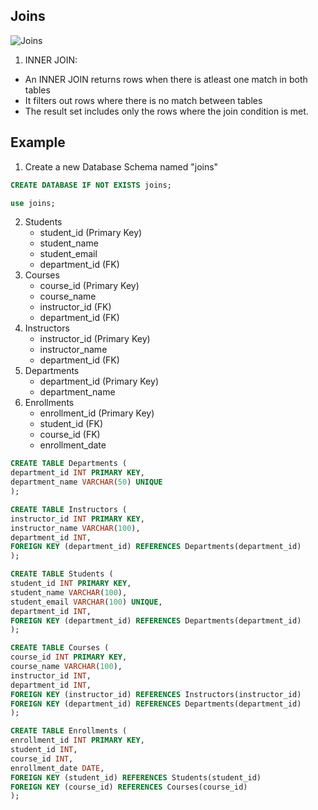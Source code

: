 ## Joins

![Joins](https://phoenixnap.com/kb/wp-content/uploads/2021/04/join-types.png)

1. INNER JOIN:
-   An INNER JOIN returns rows when there is atleast one match in both tables
- It filters out rows where there is no match between tables
- The result set includes only the rows where the join condition is met.




## Example

1. Create a new Database Schema named "joins"
```sql
CREATE DATABASE IF NOT EXISTS joins;
```
```sql
use joins;
```

2. Students
    - student_id (Primary Key)
    - student_name
    - student_email
    - department_id  (FK)
3. Courses
    - course_id (Primary Key)
    - course_name 
    - instructor_id  (FK)
    - department_id  (FK)
4. Instructors
    - instructor_id (Primary Key)
    - instructor_name
    - department_id (FK)
5. Departments
    - department_id (Primary Key)
    - department_name
6. Enrollments
    - enrollment_id (Primary Key)
    - student_id (FK)
    - course_id (FK)
    - enrollment_date

```sql
CREATE TABLE Departments (
department_id INT PRIMARY KEY,
department_name VARCHAR(50) UNIQUE
);
```

```sql
CREATE TABLE Instructors (
instructor_id INT PRIMARY KEY,
instructor_name VARCHAR(100),
department_id INT,
FOREIGN KEY (department_id) REFERENCES Departments(department_id)
);
```

```sql
CREATE TABLE Students (
student_id INT PRIMARY KEY,
student_name VARCHAR(100),
student_email VARCHAR(100) UNIQUE,
department_id INT,
FOREIGN KEY (department_id) REFERENCES Departments(department_id)
);
```

```sql
CREATE TABLE Courses (
course_id INT PRIMARY KEY,
course_name VARCHAR(100),
instructor_id INT,
department_id INT,
FOREIGN KEY (instructor_id) REFERENCES Instructors(instructor_id)
FOREIGN KEY (department_id) REFERENCES Departments(department_id)
);
```

```sql
CREATE TABLE Enrollments (
enrollment_id INT PRIMARY KEY,
student_id INT,
course_id INT,
enrollment_date DATE,
FOREIGN KEY (student_id) REFERENCES Students(student_id)
FOREIGN KEY (course_id) REFERENCES Courses(course_id)
);
```